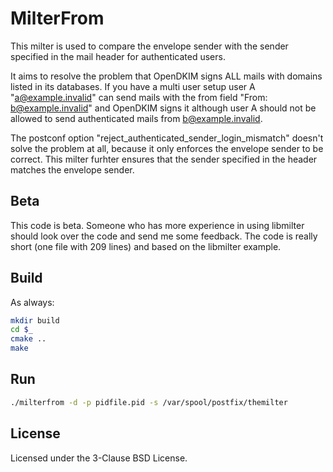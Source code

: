 # MilterFrom
This milter is used to compare the envelope sender with the sender specified in the mail header for authenticated users.

It aims to resolve the problem that OpenDKIM signs ALL mails with domains listed in its databases. If you have a multi user setup user A "a@example.invalid" can send mails with the from field "From: b@example.invalid" and OpenDKIM signs it although user A should not be allowed to send authenticated mails from b@example.invalid.

The postconf option "reject_authenticated_sender_login_mismatch" doesn't solve the problem at all, because it only enforces the envelope sender to be correct. This milter furhter ensures that the sender specified in the header matches the envelope sender.

## Beta
This code is beta. Someone who has more experience in using libmilter should look over the code and send me some feedback. The code is really short (one file with 209 lines) and based on the libmilter example. 

## Build
As always:
```bash
mkdir build
cd $_
cmake ..
make
```

## Run
```bash
./milterfrom -d -p pidfile.pid -s /var/spool/postfix/themilter
```

## License
Licensed under the 3-Clause BSD License.
